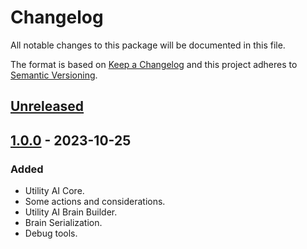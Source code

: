 # Changelog

All notable changes to this package will be documented in this file.

The format is based on [Keep a Changelog](http://keepachangelog.com/en/1.0.0/)
and this project adheres to [Semantic Versioning](http://semver.org/spec/v2.0.0.html).

## [Unreleased]

## [1.0.0] - 2023-10-25

### Added

- Utility AI Core.
- Some actions and considerations.
- Utility AI Brain Builder.
- Brain Serialization.
- Debug tools.

[Unreleased]: https://github.com/ZorPastaman/UtilityAI/compare/v1.0.0..HEAD
[1.0.0]: https://github.com/ZorPastaman/UtilityAI/releases/tag/v1.0.0
